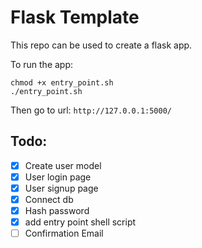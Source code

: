 # Flask Template

This repo can be used to create a flask app.

To run the app:

``` 
chmod +x entry_point.sh
./entry_point.sh
```

Then go to url: `http://127.0.0.1:5000/`

## Todo:

- [x] Create user model
- [x] User login page
- [x] User signup page
- [x] Connect db
- [x] Hash password
- [x] add entry point shell script
- [ ] Confirmation Email
